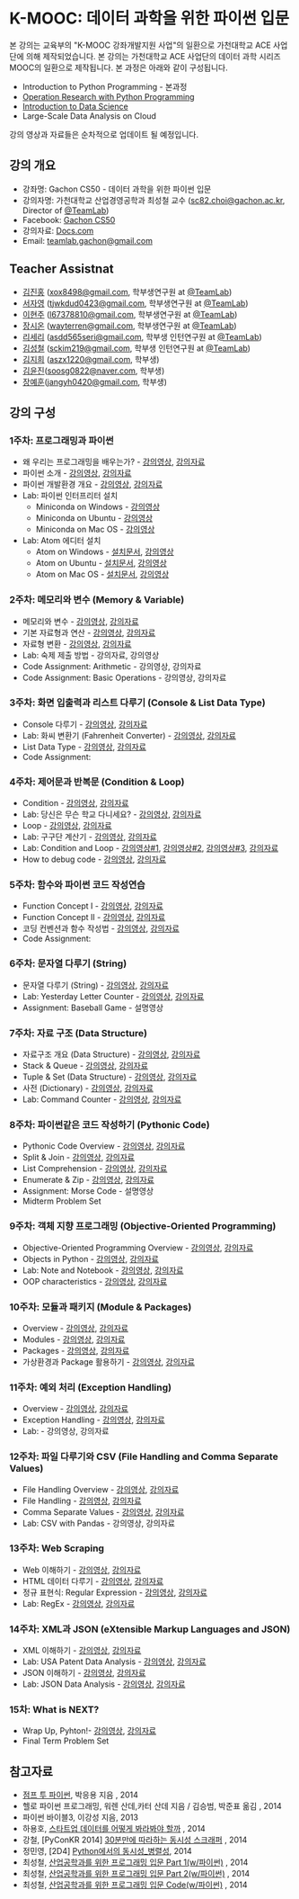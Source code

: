 K-MOOC: 데이터 과학을 위한 파이썬 입문
=========================

본 강의는 교육부의 "K-MOOC 강좌개발지원 사업"의 일환으로 가천대학교 ACE 사업단에
의해 제작되었습니다. 본 강의는 가천대학교 ACE 사업단의 데이터 과학 시리즈 MOOC의
일환으로 제작됩니다. 본 과정은 아래와 같이 구성됩니다.
- Introduction to Python Programming - 본과정
- [Operation Research with Python Programming](https://github.com/TeamLab/Gachon_CS50_OR_KMOOC)
- [Introduction to Data Science](https://github.com/TeamLab/data_school_at_gachon)
- Large-Scale Data Analysis on Cloud

강의 영상과 자료들은 순차적으로 업데이트 될 예정입니다.

## 강의 개요
* 강좌명: Gachon CS50 - 데이터 과학을 위한 파이썬 입문
* 강의자명: 가천대학교 산업경영공학과 최성철 교수 (sc82.choi@gachon.ac.kr, Director of [@TeamLab](https://github.com/TeamLab))
* Facebook: [Gachon CS50](https://www.facebook.com/GachonCS50) 
* 강의자료: [Docs.com](https://docs.com/choi-sungchul/7359) 
* Email: teamlab.gachon@gmail.com

## Teacher Assistnat
* [김진홍](https://github.com/jinongkim) (xox8498@gmail.com, 학부생연구원 at [@TeamLab](https://github.com/TeamLab))
* [서자영](https://github.com/jayoungseo) (tjwkdud0423@gmail.com, 학부생연구원 at [@TeamLab](https://github.com/TeamLab))
* [이현주](https://github.com/hyoenju) (l67378810@gmail.com, 학부생연구원 at [@TeamLab](https://github.com/TeamLab))
* [장시온](https://github.com/janguck) (wayterren@gmail.com, 학부생연구원 at [@TeamLab](https://github.com/TeamLab))
* [리세리](https://github.com/seriLucute) (asdd565seri@gmail.com, 학부생 인턴연구원 at [@TeamLab](https://github.com/TeamLab))
* [김성철](https://github.com/SeongCheol-Kim) (sckim219@gmail.com, 학부생 인턴연구원 at [@TeamLab](https://github.com/TeamLab))
* [김지희](https://github.com/kjihee) (aszx1220@gmail.com, 학부생)
* [김윤진](https://github.com/KimyoonJIn)(soosg0822@naver.com, 학부생)
* [장예훈](https://github.com/YeHoonJang)(jangyh0420@gmail.com, 학부생)

## 강의 구성
### 1주차: 프로그래밍과 파이썬
- 왜 우리는 프로그래밍을 배우는가? - [강의영상](https://www.youtube.com/watch?v=LAnn5cxG13M&index=1&list=PLBHVuYlKEkUJvRVv9_je9j3BpHwGHSZHz), [강의자료](https://doc.co/Bj76p1/EFk5T6)
- 파이썬 소개 - [강의영상](https://www.youtube.com/watch?v=RpnSfbXThI0&t=534s&list=PLBHVuYlKEkUJvRVv9_je9j3BpHwGHSZHz&index=2), [강의자료](https://doc.co/pypHHp/EFk5T6)
- 파이썬 개발환경 개요 - [강의영상](https://www.youtube.com/watch?v=kBPKUSujrws&list=PLBHVuYlKEkUJvRVv9_je9j3BpHwGHSZHz&index=3), [강의자료](https://docs.com/choi-sungchul/2824/week-1-3?c=EFk5T6)
- Lab: 파이썬 인터프리터 설치
    - Miniconda on Windows - [강의영상](https://www.youtube.com/watch?v=OMuHLDvmQl4&list=PLBHVuYlKEkUJvRVv9_je9j3BpHwGHSZHz&index=4)
    - Miniconda on Ubuntu - [강의영상](https://www.youtube.com/watch?v=kKoYbDWvHdo&index=5&list=PLBHVuYlKEkUJvRVv9_je9j3BpHwGHSZHz)
    - Miniconda on Mac OS - [강의영상](https://www.youtube.com/watch?v=WsQ-4QDQxAQ&index=6&list=PLBHVuYlKEkUJvRVv9_je9j3BpHwGHSZHz)
- Lab: Atom 에디터 설치
    - Atom on Windows - [설치문서](desc/atom_windows.md), [강의영상](https://www.youtube.com/watch?v=8Z6_JSvKux0&list=PLBHVuYlKEkUJvRVv9_je9j3BpHwGHSZHz&index=7)
    - Atom on Ubuntu - [설치문서](desc/atom_ubuntu.md), [강의영상](https://www.youtube.com/watch?v=Ir88SOIGVcc&index=8&list=PLBHVuYlKEkUJvRVv9_je9j3BpHwGHSZHz)
    - Atom on Mac OS - [설치문서](desc/atom_macos.md), [강의영상](https://www.youtube.com/watch?v=XYvP4NeFo0Y&list=PLBHVuYlKEkUJvRVv9_je9j3BpHwGHSZHz&index=9)

### 2주차: 메모리와 변수 (Memory & Variable)
- 메모리와 변수 - [강의영상](https://www.youtube.com/watch?v=emWwGHBfz70&list=PLBHVuYlKEkUJvRVv9_je9j3BpHwGHSZHz&index=10), [강의자료](https://docs.com/choi-sungchul/8017/week-2-1?c=EFk5T6)
- 기본 자료형과 연산 - [강의영상](https://www.youtube.com/watch?v=K_D-FiyiB1s&index=11&list=PLBHVuYlKEkUJvRVv9_je9j3BpHwGHSZHz), [강의자료](https://docs.com/choi-sungchul/7044/week-2-2?c=EFk5T6)
- 자료형 변환 - [강의영상](https://www.youtube.com/watch?v=6zwQaY00G70&index=12&list=PLBHVuYlKEkUJvRVv9_je9j3BpHwGHSZHz), [강의자료](https://docs.com/choi-sungchul/3473/week-2-3?c=EFk5T6)
- Lab: 숙제 제출 방법 - 강의자료, 강의영상
- Code Assignment: Arithmetic - 강의영상, 강의자료
- Code Assignment: Basic Operations - 강의영상, 강의자료

### 3주차: 화면 입출력과 리스트 다루기 (Console & List Data Type)
- Console 다루기 - [강의영상](https://www.youtube.com/watch?v=MJvx5m6xlBo&list=PLBHVuYlKEkUJvRVv9_je9j3BpHwGHSZHz&index=13), [강의자료](https://docs.com/choi-sungchul/9016/week-3-1-console?c=EFk5T6)
- Lab: 화씨 변환기 (Fahrenheit Converter) - [강의영상](https://www.youtube.com/watch?v=1izwqD7SSHk&list=PLBHVuYlKEkUJvRVv9_je9j3BpHwGHSZHz&index=14), [강의자료](https://doc.co/mjke6x/EFk5T6)
- List Data Type - [강의영상](https://www.youtube.com/watch?v=lYxlnxKYsLI&list=PLBHVuYlKEkUJvRVv9_je9j3BpHwGHSZHz&index=15), [강의자료](https://docs.com/choi-sungchul/6366/week-3-3-list-data-type?c=EFk5T6)
- Code Assignment:

### 4주차: 제어문과 반복문 (Condition & Loop)
- Condition - [강의영상](https://www.youtube.com/watch?v=aE7grvgYGc4&list=PLBHVuYlKEkUJvRVv9_je9j3BpHwGHSZHz&index=16), [강의자료](https://docs.com/choi-sungchul/6141/week-4-1-condition?c=EFk5T6)
- Lab: 당신은 무슨 학교 다니세요? - [강의영상](https://www.youtube.com/watch?v=TSXRtujpsg0&index=17&list=PLBHVuYlKEkUJvRVv9_je9j3BpHwGHSZHz), [강의자료](https://doc.co/ukigBi/EFk5T6)
- Loop - [강의영상](https://www.youtube.com/watch?v=WJVzJx-ake8&index=18&list=PLBHVuYlKEkUJvRVv9_je9j3BpHwGHSZHz), [강의자료](https://docs.com/choi-sungchul/4484/week-4-3-loop?c=EFk5T6)
- Lab: 구구단 계산기 - [강의영상](https://www.youtube.com/watch?v=MC-QHhxOK9U&list=PLBHVuYlKEkUJvRVv9_je9j3BpHwGHSZHz&index=19), [강의자료](https://doc.co/j8LVwB/EFk5T6)
- Lab: Condition and Loop - [강의영상#1](https://www.youtube.com/watch?v=nPWy_nWnYyg&index=20&list=PLBHVuYlKEkUJvRVv9_je9j3BpHwGHSZHz), [강의영상#2](https://www.youtube.com/watch?v=tuKcI9cu1lo&index=21&list=PLBHVuYlKEkUJvRVv9_je9j3BpHwGHSZHz), [강의영상#3](https://www.youtube.com/watch?v=78bnSeQ9SKA&index=22&list=PLBHVuYlKEkUJvRVv9_je9j3BpHwGHSZHz), [강의자료](https://doc.co/TXJguB/EFk5T6)
- How to debug code - [강의영상](https://www.youtube.com/watch?v=LR8XY2HoH28&index=23&list=PLBHVuYlKEkUJvRVv9_je9j3BpHwGHSZHz), [강의자료](https://docs.com/choi-sungchul/3642/week-4-6-how-to-debug-code?c=EFk5T6)

### 5주차: 함수와 파이썬 코드 작성연습
- Function Concept I - [강의영상](https://www.youtube.com/watch?v=8ftOYKWcul0&index=24&list=PLBHVuYlKEkUJvRVv9_je9j3BpHwGHSZHz), [강의자료](https://docs.com/choi-sungchul/6397/week-5-1-function-concept-i?c=EFk5T6)
- Function Concept II - [강의영상](https://www.youtube.com/watch?v=JwoQRp3QLVQ&list=PLBHVuYlKEkUJvRVv9_je9j3BpHwGHSZHz&index=25), [강의자료](https://docs.com/choi-sungchul/8397/week-5-2-function-concept-ii?c=EFk5T6)
- 코딩 컨벤션과 함수 작성법 - [강의영상](https://www.youtube.com/watch?v=K5m-QxQB4og&list=PLBHVuYlKEkUJvRVv9_je9j3BpHwGHSZHz&index=26), [강의자료](https://docs.com/choi-sungchul/4133?c=EFk5T6)
- Code Assignment:

### 6주차: 문자열 다루기 (String)
- 문자열 다루기 (String) - [강의영상](https://www.youtube.com/watch?v=6-VUeVlorWU&index=27&list=PLBHVuYlKEkUJvRVv9_je9j3BpHwGHSZHz), [강의자료](https://doc.co/Y4h7dX/EFk5T6)
- Lab: Yesterday Letter Counter - [강의영상](https://www.youtube.com/watch?v=t2ESp11CRmI&index=28&list=PLBHVuYlKEkUJvRVv9_je9j3BpHwGHSZHz), [강의자료](https://doc.co/xtswPq/EFk5T6)
- Assignment: Baseball Game - 설명영상

### 7주차: 자료 구조 (Data Structure)
- 자료구조 개요 (Data Structure) - [강의영상](https://www.youtube.com/watch?v=G0RamGs1jqQ&list=PLBHVuYlKEkUJvRVv9_je9j3BpHwGHSZHz&index=29), [강의자료](https://doc.co/zfqdQX/EFk5T6)
- Stack & Queue - [강의영상](https://www.youtube.com/watch?v=xs7uMu3bo8w&list=PLBHVuYlKEkUJvRVv9_je9j3BpHwGHSZHz&index=30), [강의자료](https://docs.com/choi-sungchul/1667/week-7-2-stack-queue?c=EFk5T6)
- Tuple & Set (Data Structure) - [강의영상](https://www.youtube.com/watch?v=7u7rhQ1tQDY&index=31&list=PLBHVuYlKEkUJvRVv9_je9j3BpHwGHSZHz), [강의자료](https://docs.com/choi-sungchul/8314/week-7-3-tuple-set?c=EFk5T6)
- 사전 (Dictionary) - [강의영상](https://www.youtube.com/watch?v=HqFtXMZSGSI&list=PLBHVuYlKEkUJvRVv9_je9j3BpHwGHSZHz&index=32), [강의자료](https://docs.com/choi-sungchul/6063/week-7-4-data-structure?c=EFk5T6)
- Lab: Command Counter - [강의영상](https://www.youtube.com/watch?v=gq09kwm5OMc&index=33&list=PLBHVuYlKEkUJvRVv9_je9j3BpHwGHSZHz), [강의자료](https://doc.co/v5vBq6/EFk5T6)

### 8주차: 파이썬같은 코드 작성하기 (Pythonic Code)
- Pythonic Code Overview - [강의영상](https://www.youtube.com/watch?v=uIcxHkapM7c&index=34&list=PLBHVuYlKEkUJvRVv9_je9j3BpHwGHSZHz&t=4s), [강의자료](https://docs.com/choi-sungchul/8538/week-8-1-pythonic-code-overview?c=EFk5T6)
- Split & Join - [강의영상](https://www.youtube.com/watch?v=RnzoIgPmdng&index=35&list=PLBHVuYlKEkUJvRVv9_je9j3BpHwGHSZHz&t=14s), [강의자료](https://docs.com/choi-sungchul/7379/week-8-2-split-join?c=EFk5T6)
- List Comprehension - [강의영상](https://www.youtube.com/watch?v=AWAISEXNPPI&index=36&list=PLBHVuYlKEkUJvRVv9_je9j3BpHwGHSZHz&t=73s), [강의자료](https://docs.com/choi-sungchul/7934/week-8-3-list-comprehension?c=EFk5T6)
- Enumerate & Zip - [강의영상](https://www.youtube.com/watch?v=xXaMXh1k5FY&index=37&list=PLBHVuYlKEkUJvRVv9_je9j3BpHwGHSZHz&t=610s), [강의자료](https://docs.com/choi-sungchul/5388/week-8-4-enumerate-zip?c=EFk5T6)
- Assignment: Morse Code - 설명영상
- Midterm Problem Set

### 9주차: 객체 지향 프로그래밍 (Objective-Oriented Programming)
- Objective-Oriented Programming Overview - [강의영상](https://www.youtube.com/watch?v=fi8TGRfDXU0&t=2s&list=PLBHVuYlKEkUJvRVv9_je9j3BpHwGHSZHz&index=49), [강의자료](https://doc.co/yXcRGm/EFk5T6)
- Objects in Python - [강의영상](https://www.youtube.com/watch?v=cXNV45sx_iY&list=PLBHVuYlKEkUJvRVv9_je9j3BpHwGHSZHz&index=39), [강의자료](https://doc.co/U1782r/EFk5T6)
- Lab: Note and Notebook - [강의영상](https://www.youtube.com/watch?v=8Q9N8E0RpDg&list=PLBHVuYlKEkUJvRVv9_je9j3BpHwGHSZHz&index=52), [강의자료](https://doc.co/woa22W/EFk5T6)
- OOP characteristics - [강의영상](https://www.youtube.com/watch?v=s2NOU8vMMDU&list=PLBHVuYlKEkUJvRVv9_je9j3BpHwGHSZHz&index=53), [강의자료](https://doc.co/bFqNQT/EFk5T6)

### 10주차: 모듈과 패키지 (Module & Packages)
- Overview - [강의영상](https://www.youtube.com/watch?v=iV_1dal69Xc&list=PLBHVuYlKEkUJvRVv9_je9j3BpHwGHSZHz&index=50), [강의자료](https://doc.co/uJ7H6L/EFk5T6)
- Modules - [강의영상](https://www.youtube.com/watch?v=vJ3kEhB_ERE&list=PLBHVuYlKEkUJvRVv9_je9j3BpHwGHSZHz&index=51), [강의자료](https://doc.co/qNxUN1/EFk5T6)
- Packages - [강의영상](https://www.youtube.com/watch?v=nWAomgvxihg&index=42&list=PLBHVuYlKEkUJvRVv9_je9j3BpHwGHSZHz), [강의자료](https://doc.co/hXxeLm/EFk5T6)
- 가상환경과 Package 활용하기 - [강의영상](https://www.youtube.com/watch?v=QLF5UvUvKCo&list=PLBHVuYlKEkUJvRVv9_je9j3BpHwGHSZHz&index=51), [강의자료](https://doc.co/SoCj3W/EFk5T6)

### 11주차: 예외 처리 (Exception Handling)
- Overview - [강의영상](https://vimeo.com/191340392/a341678aa6), [강의자료](https://doc.co/hyRaci/EFk5T6)
- Exception Handling - [강의영상](https://vimeo.com/191344605/afa6b18247), [강의자료](https://doc.co/oyGK7M/EFk5T6)
- Lab: - 강의영상, 강의자료

### 12주차: 파일 다루기와 CSV (File Handling and Comma Separate Values)
- File Handling Overview - [강의영상](https://vimeo.com/191273680/92e675c6b4), [강의자료](https://doc.co/5XWkVi/EFk5T6)
- File Handling - [강의영상](https://vimeo.com/191341638/bca983a4ff), [강의자료](https://doc.co/hYt3mx/EFk5T6)
- Comma Separate Values  - [강의영상](https://vimeo.com/191590754/6bedf29084), [강의자료](https://doc.co/1PDdBj/EFk5T6)
- Lab: CSV with Pandas - 강의영상, 강의자료

### 13주차: Web Scraping
- Web 이해하기 - [강의영상](https://vimeo.com/191340154/d3522d205f), [강의자료](https://doc.co/WuDBwm/EFk5T6)
- HTML 데이터 다루기 - [강의영상](https://vimeo.com/191340157/a0d1bd9d93), [강의자료](https://doc.co/5DcmMo/EFk5T6)
- 정규 표현식: Regular Expression - [강의영상](https://vimeo.com/191340155/38d9dfbbcc), [강의자료](https://doc.co/5DcmMo/EFk5T6)
- Lab: RegEx - [강의영상](https://vimeo.com/194150654/1fca9f20aa), [강의자료](https://doc.co/xzfPXz/eRCeqh)

### 14주차: XML과 JSON (eXtensible Markup Languages and JSON)
- XML 이해하기 - [강의영상](https://vimeo.com/192626983/de209d3c6e), [강의자료](https://doc.co/XqDhAr/EFk5T6)
- Lab: USA Patent Data Analysis - [강의영상](https://vimeo.com/192627250/8e3d827ef1), [강의자료](https://doc.co/xbHGTf/eRCeqh)
- JSON 이해하기 - [강의영상](https://vimeo.com/193012159/54c563ddd7), [강의자료](https://doc.co/o91YzD/EFk5T6)
- Lab: JSON Data Analysis - [강의영상](https://vimeo.com/193018697/a2dd757331), [강의자료](https://doc.co/zxFwy2/eRCeqh)

### 15차: What is NEXT?
- Wrap Up, Pyhton!- [강의영상](https://vimeo.com/192626817/291f0b4310), [강의자료](https://doc.co/UPeD8r/EFk5T6)
- Final Term Problem Set

## 참고자료
- [점프 투 파이썬](https://wikidocs.net/book/1), 박응용 지음 , 2014
- 헬로 파이썬 프로그래밍, 워렌 산데,카터 산데 지음 / 김승범, 박준표 옮김 , 2014
- 파이썬 바이블3, 이강성 지음, 2013
- 하용호, [스타트업 데이터를 어떻게 봐라봐야 할까](http://www.slideshare.net/yongho/ss-32267675) , 2014
- 강철, [PyConKR 2014] [30분만에 따라하는 동시성 스크래퍼](http://www.slideshare.net/cornchz/pyconkr-2014-30) , 2014
- 정민영, [2D4] [Python에서의 동시성_병렬성](http://www.slideshare.net/deview/2d4python), 2014
- 최성철, [산업공학과를 위한 프로그래밍 입문 Part 1(w/파이썬)](http://www.slideshare.net/blissray/w-37771905) , 2014
- 최성철, [산업공학과를 위한 프로그래밍 입문 Part 2(w/파이썬)](http://www.slideshare.net/blissray/w-part-2) , 2014
- 최성철, [산업공학과를 위한 프로그래밍 입문 Code(w/파이썬)](https://github.com/TeamLab/gachon_python_class) , 2014